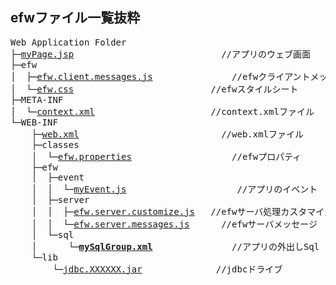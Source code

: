 <H2>efwファイル一覧抜粋</H2>
<pre>
Web Application Folder
├─<a href="file_list/myPage.jsp.md">myPage.jsp</a>							&nbsp;&nbsp;//アプリのウェブ画面
├─efw
│  ├─<a href="file_list/efw.client.messages.js.md">efw.client.messages.js</a>				//efwクライアントメッセージ
│  └─<a href="file_list/efw.css.md">efw.css</a>							&nbsp;//efwスタイルシート
├─META-INF
│  └─<a href="file_list/context.xml.md">context.xml</a>						&nbsp;//context.xmlファイル
└─WEB-INF
    ├─<a href="file_list/web.xml.md">web.xml</a>						&nbsp;&nbsp;&nbsp;//web.xmlファイル
    ├─classes
    │  └─<a href="file_list/efw.properties.md">efw.properties</a>					//efwプロパティ
    ├─efw
    │  ├─event
    │  │  └─<a href="file_list/myEvent.js.md">myEvent.js</a>					&nbsp;//アプリのイベント
    │  ├─server
    │  │  ├─<a href="file_list/efw.server.customize.js.md">efw.server.customize.js</a>	&nbsp;//efwサーバ処理カスタマイズファイル
    │  │  └─<a href="file_list/efw.server.messages.js.md">efw.server.messages.js</a>	&nbsp;&nbsp;//efwサーバメッセージ
    │  └─sql
    │      └─<b><a href="file_list/mySqlGroup.xml.md">mySqlGroup.xml</a></b>			&nbsp;&nbsp;&nbsp;//アプリの外出しSql
    └─lib
        └─<a href="file_list/jdbc.XXXXXX.jar.md">jdbc.XXXXXX.jar</a>			&nbsp;&nbsp;//jdbcドライブ
</pre>
